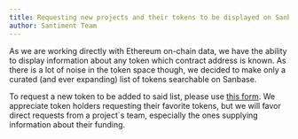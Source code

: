 ```yaml
---
title: Requesting new projects and their tokens to be displayed on Sanbase
author: Santiment Team
---
```


As we are working directly with Ethereum on-chain data, we have the
ability to display information about any token which contract address is
known. As there is a lot of noise in the token space though, we decided
to make only a curated (and ever expanding) list of tokens searchable on
Sanbase.

To request a new token to be added to said list, please use [this
form](https://docs.google.com/forms/d/e/1FAIpQLSeFuCxjJjId98u1Bp3qpXCq2A9YAQ02OEdhOgiM9Hr-rMDxhQ/viewform).
We appreciate token holders requesting their favorite tokens, but we
will favor direct requests from a project`s team, especially the ones
supplying information about their funding.
